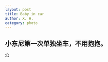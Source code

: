 ```yaml
---
layout: post
title: Baby in car
author: X. H.
category: photo
---
```


## 小东尼第一次单独坐车，不用抱抱。

:D

